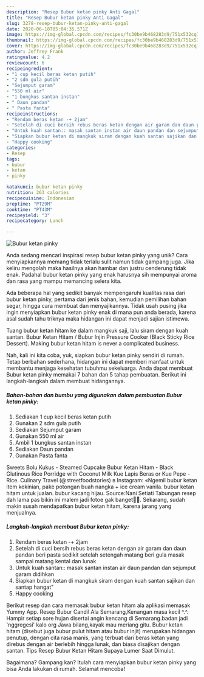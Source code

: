 ```yaml
---
description: "Resep Bubur ketan pinky Anti Gagal"
title: "Resep Bubur ketan pinky Anti Gagal"
slug: 3278-resep-bubur-ketan-pinky-anti-gagal
date: 2020-06-18T05:04:35.571Z
image: https://img-global.cpcdn.com/recipes/fc30be9b468283d9/751x532cq70/bubur-ketan-pinky-foto-resep-utama.jpg
thumbnail: https://img-global.cpcdn.com/recipes/fc30be9b468283d9/751x532cq70/bubur-ketan-pinky-foto-resep-utama.jpg
cover: https://img-global.cpcdn.com/recipes/fc30be9b468283d9/751x532cq70/bubur-ketan-pinky-foto-resep-utama.jpg
author: Jeffrey Frank
ratingvalue: 4.2
reviewcount: 6
recipeingredient:
- "1 cup kecil beras ketan putih"
- "2 sdm gula putih"
- "Sejumput garam"
- "550 ml air"
- "1 bungkus santan instan"
- " Daun pandan"
- " Pasta fanta"
recipeinstructions:
- "Rendam beras ketan -+ 2jam"
- "Setelah di cuci bersih rebus beras ketan dengan air garam dan daun pandan beri pasta sedikit setelah setengah matang beri gula masak sampai matang kental dan lunak"
- "Untuk kuah santan:: masak santan instan air daun pandan dan sejumput garam didihkan"
- "Siapkan bubur ketan di mangkuk siram dengan kuah santan sajikan dan santap hangat&#34;"
- "Happy cooking"
categories:
- Resep
tags:
- bubur
- ketan
- pinky

katakunci: bubur ketan pinky 
nutrition: 263 calories
recipecuisine: Indonesian
preptime: "PT29M"
cooktime: "PT43M"
recipeyield: "3"
recipecategory: Lunch

---
```



![Bubur ketan pinky](https://img-global.cpcdn.com/recipes/fc30be9b468283d9/751x532cq70/bubur-ketan-pinky-foto-resep-utama.jpg)

Anda sedang mencari inspirasi resep bubur ketan pinky yang unik? Cara menyiapkannya memang tidak terlalu sulit namun tidak gampang juga. Jika keliru mengolah maka hasilnya akan hambar dan justru cenderung tidak enak. Padahal bubur ketan pinky yang enak harusnya sih mempunyai aroma dan rasa yang mampu memancing selera kita.

Ada beberapa hal yang sedikit banyak mempengaruhi kualitas rasa dari bubur ketan pinky, pertama dari jenis bahan, kemudian pemilihan bahan segar, hingga cara membuat dan menyajikannya. Tidak usah pusing jika ingin menyiapkan bubur ketan pinky enak di mana pun anda berada, karena asal sudah tahu triknya maka hidangan ini dapat menjadi sajian istimewa.

Tuang bubur ketan hitam ke dalam mangkuk saji, lalu siram dengan kuah santan. Bubur Ketan Hitam / Bubur Injin Pressure Cooker (Black Sticky Rice Dessert). Making bubur ketan hitam is never a complicated business.


Nah, kali ini kita coba, yuk, siapkan bubur ketan pinky sendiri di rumah. Tetap berbahan sederhana, hidangan ini dapat memberi manfaat untuk membantu menjaga kesehatan tubuhmu sekeluarga. Anda dapat membuat Bubur ketan pinky memakai 7 bahan dan 5 tahap pembuatan. Berikut ini langkah-langkah dalam membuat hidangannya.

<!--inarticleads1-->

##### Bahan-bahan dan bumbu yang digunakan dalam pembuatan Bubur ketan pinky:

1. Sediakan 1 cup kecil beras ketan putih
1. Gunakan 2 sdm gula putih
1. Sediakan Sejumput garam
1. Gunakan 550 ml air
1. Ambil 1 bungkus santan instan
1. Sediakan  Daun pandan
1. Gunakan  Pasta fanta


Sweets Bolu Kukus - Steamed Cupcake Bubur Ketan Hitam - Black Glutinous Rice Porridge with Coconut Milk Kue Lapis Beras or Kue Pepe - Rice. Culinary Travel (@streetfoodstories) в Instagram: «Ngemil bubur ketan item kekinian, pake potongan buah nangka + ice cream vanila. bubur ketan hitam untuk jualan. bubur kacang hijau. Source:Nani Setiati Tabungan resep dah lama pas bikin ini malem jadi fotoe gak banget🤭🙏. Sekarang, sudah makin susah mendapatkan bubur ketan hitam, karena jarang yang menjualnya. 

<!--inarticleads2-->

##### Langkah-langkah membuat Bubur ketan pinky:

1. Rendam beras ketan -+ 2jam
1. Setelah di cuci bersih rebus beras ketan dengan air garam dan daun pandan beri pasta sedikit setelah setengah matang beri gula masak sampai matang kental dan lunak
1. Untuk kuah santan:: masak santan instan air daun pandan dan sejumput garam didihkan
1. Siapkan bubur ketan di mangkuk siram dengan kuah santan sajikan dan santap hangat&#34;
1. Happy cooking


Berikut resep dan cara memasak bubur ketan hitam ala aplikasi memasak Yummy App. Resep Bubur Candil Ala Semarang,Kenangan masa kecil ^.^. Hampir setiap sore hujan disertai angin kencang di Semarang.badan jadi &#39;nggregesi&#39; kalo org Jawa bilang,kayak mau meriang gitu. Bubur ketan hitam (disebut juga bubur pulut hitam atau bubur injit) merupakan hidangan penutup, dengan cita rasa manis, yang terbuat dari beras ketan yang direbus dengan air berlebih hingga lunak, dan biasa disajikan dengan santan. Tips Resep Bubur Ketan Hitam Supaya Lumer Saat Dimulut. 

Bagaimana? Gampang kan? Itulah cara menyiapkan bubur ketan pinky yang bisa Anda lakukan di rumah. Selamat mencoba!
